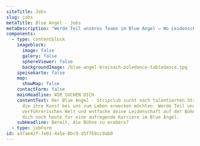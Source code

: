 ```yaml
---
siteTitle: Jobs
slug: jobs
metaTitle: Blue Angel - Jobs
metaDescription: "Werde Teil unseres Teams im Blue Angel – Wo Leidenschaft und Unterhaltung aufeinandertreffen. Entdecke spannende Karrieremöglichkeiten in einer blühenden Atmosphäre. Dein Traumjob erwartet dich!"
components:
  - type: contentblock
    imageblock:
      image: false
      galery: false
      sphereViewer: false
      backgroundImage: /blue-angel-breisach-poledance-tabledance.jpg
    speisekarte: false
    map:
      showMap: false
    contactForm: false
    mainHeadline: WIR SUCHEN DICH
    contentText: Der Blue Angel - Stripclub sucht nach talentierten Stripperinnen,
      die ihre Kunst bei uns zum Leben erwecken möchten. Werde Teil unserer
      verführerischen Welt und entfache deine Leidenschaft auf der Bühne. Bewirb
      dich noch heute für eine aufregende Karriere im Blue Angel.
    subHeadline: Bereit, die Bühne zu erobern?
  - type: jobForm
id: a37ae42f-7e01-4a5e-8bc9-d5f7b9cc9ab0
---
```

